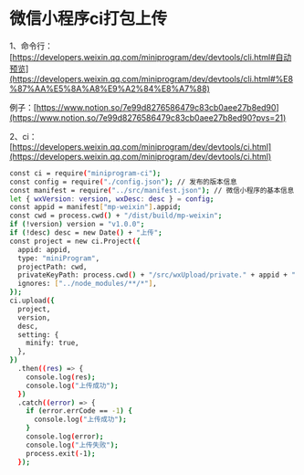 # 微信小程序ci打包上传

1、命令行：[https://developers.weixin.qq.com/miniprogram/dev/devtools/cli.html#自动预览](https://developers.weixin.qq.com/miniprogram/dev/devtools/cli.html#%E8%87%AA%E5%8A%A8%E9%A2%84%E8%A7%88)

例子：[https://www.notion.so/7e99d8276586479c83cb0aee27b8ed90](https://www.notion.so/7e99d8276586479c83cb0aee27b8ed90?pvs=21)

2、ci：[https://developers.weixin.qq.com/miniprogram/dev/devtools/ci.html](https://developers.weixin.qq.com/miniprogram/dev/devtools/ci.html)

 

```bash
const ci = require("miniprogram-ci");
const config = require("./config.json"); // 发布的版本信息
const manifest = require("../src/manifest.json"); // 微信小程序的基本信息
let { wxVersion: version, wxDesc: desc } = config;
const appid = manifest["mp-weixin"].appid;
const cwd = process.cwd() + "/dist/build/mp-weixin";
if (!version) version = "v1.0.0";
if (!desc) desc = new Date() + "上传";
const project = new ci.Project({
  appid: appid,
  type: "miniProgram",
  projectPath: cwd,
  privateKeyPath: process.cwd() + "/src/wxUpload/private." + appid + ".key", // 秘钥
  ignores: ["../node_modules/**/*"],
});
ci.upload({
  project,
  version,
  desc,
  setting: {
    minify: true,
  },
})
  .then((res) => {
    console.log(res);
    console.log("上传成功");
  })
  .catch((error) => {
    if (error.errCode == -1) {
      console.log("上传成功");
    }
    console.log(error);
    console.log("上传失败");
    process.exit(-1);
  });
```